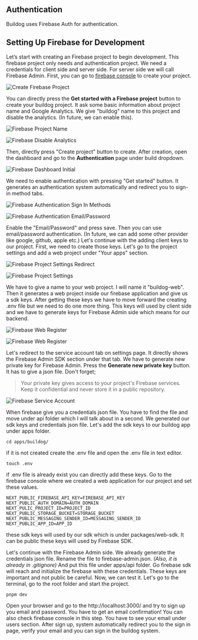 ## Authentication
Buildog uses Firebase Auth for authentication.

## Setting Up Firebase for Development

Let’s start with creating an Firebase project to begin development. This firebase project only needs and authentication project.
We need a credentials for client side and server side. For server side we will call Firebase Admin.
First, you can go to [firebase console](https://console.firebase.google.com/) to create your project.

![Create Firebase Project](../../images/auth/create-firebase-project.png)

You can directly press the **Get started with a Firebase project** button to create your buildog project. It ask some basic information about project name and Google Analytics. We give "buildog" name to this project and disable the analytics. (In future, we can enable this).

![Firebase Project Name](../../images/auth/firebase-give-project-name.png)

![Firebase Disable Analytics](../../images/auth/firebase-disable-analytics.png)

Then, directly press "Create project" button to create. After creation, open the dashboard and go to the **Authentication** page under build dropdown.

![Firebase Dashboard Initial](../../images/auth/firebase-authentication.png)

We need to enable authentication with pressing "Get started" button. It generates an authentication system automatically and redirect you to sign-in method tabs. 

![Firebase Authentication Sign In Methods](../../images/auth/firebase-authentication-signin-methods.png)

![Firebase Authentication Email/Password](../../images/auth/firebase-authentication-email-password.png)

Enable the "Email/Password" and press save. Then you can use email/password authentication. (In future, we can add some other provider like google, github, apple etc.) Let's continue with the adding client keys to our project. First, we need to create those keys. Let's go to the project settings and add a web project under "Your apps" section.

![Firebase Project Settings Redirect](../../images/auth/firebase-settings-redirect.png)

![Firebase Project Settings](../../images/auth/firebase-project-settings.png)

We have to give a name to your web project. I will name it "buildog-web". Then it generates a web project inside our firebase application and give us a sdk keys. After getting these keys we have to move forward the creating .env file but we need to do one more thing. This keys will used by client side and we have to generate keys for Firebase Admin side which means for our backend.

![Firebase Web Register](../../images/auth/firebase-web-register-app.png)

![Firebase Web Register](../../images/auth/firebase-get-sdk-keys.png)

Let's redirect to the service account tab on settings page. It directly shows the Firebase Admin SDK section under that tab. We have to generate new private key for Firebase Admin. Press the **Generate new private key** button. It has to give a json file. Don't forget;

> Your private key gives access to your project's Firebase services. Keep it confidential and never store it in a public repository.


![Firebase Service Account](../../images/auth/firebase-service-accounts.png)

When firebase give you a credentials json file. You have to find the file and move under api folder which I will talk about in a second. We generated our sdk keys and credentials json file. Let's add the sdk keys to our buildog app under apps folder.

```
cd apps/buildog/
```

if it is not created create the .env file and open the .env file in text editor.

```
touch .env
```

if .env file is already exist you can directly add these keys. Go to the firebase console where we created a web application for our project and set these values.

```
NEXT_PUBLIC_FIREBASE_API_KEY=FIREBASE_API_KEY
NEXT_PUBLIC_AUTH_DOMAIN=AUTH_DOMAIN
NEXT_PULIC_PROJECT_ID=PROJECT_ID
NEXT_PUBLIC_STORAGE_BUCKET=STORAGE_BUCKET
NEXT_PUBLIC_MESSAGING_SENDER_ID=MESSAGING_SENDER_ID
NEXT_PUBLIC_APP_ID=APP_ID
```
these sdk keys will used by our sdk which is under packages/web-sdk. It can be public these keys will used by Firebase SDK.

Let's continue with the Firebase Admin side. We already generate the credentials json file. Rename the file to firebase-admin.json. _(Also, it is already in .gitignore)_
And put this file under apps/api folder. Go firebase sdk will reach and initialize the firebase with these credentials. These keys are important and not public be careful. Now, we can test it. Let's go to the terminal, go to the root folder and start the project.

```
pnpm dev
```

Open your browser and go to the http://localhost:3000/ and try to sign up you email and password. You have to get an email confirmation! You can also check firebase console in this step. You have to see your email under users section. After sign up, system automatically redirect you to the sign in page, verify your email and you can sign in the buildog system.

